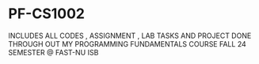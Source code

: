 # PF-CS1002
INCLUDES ALL CODES , ASSIGNMENT , LAB TASKS AND PROJECT DONE THROUGH OUT MY PROGRAMMING FUNDAMENTALS COURSE FALL 24 SEMESTER 
@ FAST-NU ISB
